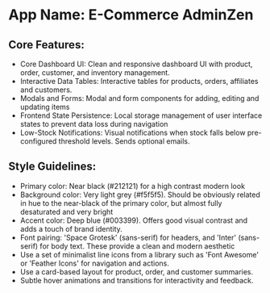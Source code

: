 # **App Name**: E-Commerce AdminZen

## Core Features:

- Core Dashboard UI: Clean and responsive dashboard UI with product, order, customer, and inventory management.
- Interactive Data Tables: Interactive tables for products, orders, affiliates and customers.
- Modals and Forms: Modal and form components for adding, editing and updating items
- Frontend State Persistence: Local storage management of user interface states to prevent data loss during navigation
- Low-Stock Notifications: Visual notifications when stock falls below pre-configured threshold levels. Sends optional emails.

## Style Guidelines:

- Primary color: Near black (#212121) for a high contrast modern look
- Background color: Very light grey (#f5f5f5). Should be obviously related in hue to the near-black of the primary color, but almost fully desaturated and very bright
- Accent color: Deep blue (#003399). Offers good visual contrast and adds a touch of brand identity.
- Font pairing: 'Space Grotesk' (sans-serif) for headers, and 'Inter' (sans-serif) for body text. These provide a clean and modern aesthetic
- Use a set of minimalist line icons from a library such as 'Font Awesome' or 'Feather Icons' for navigation and actions.
- Use a card-based layout for product, order, and customer summaries.
- Subtle hover animations and transitions for interactivity and feedback.